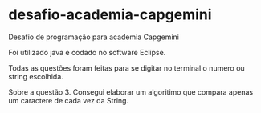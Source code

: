 # desafio-academia-capgemini
 Desafio de programação para academia Capgemini

 Foi utilizado java e codado no software Eclipse.

 Todas as questões foram feitas para se digitar no terminal o numero ou string escolhida.

 Sobre a questão 3. Consegui elaborar um algoritimo que compara apenas um caractere de cada vez da String.
